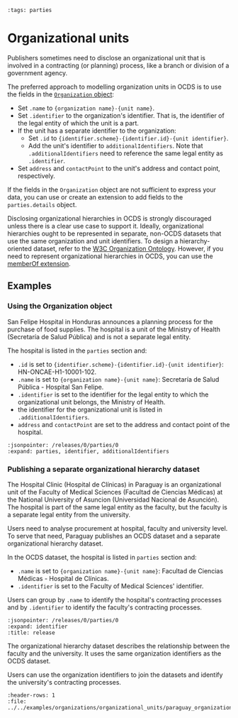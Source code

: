 ```{workedexample} Organizational units
:tags: parties
```

# Organizational units

Publishers sometimes need to disclose an organizational unit that is involved in a contracting (or planning) process, like a branch or division of a government agency.

The preferred approach to modelling organization units in OCDS is to use the fields in the [`Organization` object](../../schema/reference.md#organization):

* Set `.name` to `{organization name}-{unit name}`.
* Set `.identifier` to the organization's identifier. That is, the identifier of the legal entity of which the unit is a part.
* If the unit has a separate identifier to the organization:
  * Set `.id` to `{identifier.scheme}-{identifier.id}-{unit identifier}`.
  * Add the unit's identifier to `additionalIdentifiers`. Note that `.additionalIdentifiers` need to reference the same legal entity as `.identifier`.
* Set `address` and `contactPoint` to the unit's address and contact point, respectively.

If the fields in the `Organization` object are not sufficient to express your data, you can use or create an extension to add fields to the `parties.details` object.

Disclosing organizational hierarchies in OCDS is strongly discouraged unless there is a clear use case to support it. Ideally, organizational hierarchies ought to be represented in separate, non-OCDS datasets that use the same organization and unit identifiers. To design a hierarchy-oriented dataset, refer to the [W3C Organization Ontology](https://www.w3.org/TR/vocab-org/). However, if you need to represent organizational hierarchies in OCDS, you can use the [memberOf extension](https://github.com/open-contracting-extensions/ocds_memberOf_extension).

## Examples

### Using the Organization object

San Felipe Hospital in Honduras announces a planning process for the purchase of food supplies. The hospital is a unit of the Ministry of Health (Secretaría de Salud Pública) and is not a separate legal entity.

The hospital is listed in the `parties` section and:

* `.id` is set to `{identifier.scheme}-{identifier.id}-{unit identifier}`: HN-ONCAE-H1-10001-102.
* `.name` is set to `{organization name}-{unit name}`: Secretaría de Salud Pública - Hospital San Felipe.
* `.identifier` is set to the identifier for the legal entity to which the organizational unit belongs, the Ministry of Health.
* the identifier for the organizational unit is listed in `.additionalIdentifiers`.
* `address` and `contactPoint` are set to the address and contact point of the hospital.

```{jsoninclude} ../../examples/organizations/organizational_units/honduras_organization_identifier_scheme.json
:jsonpointer: /releases/0/parties/0
:expand: parties, identifier, additionalIdentifiers
```

### Publishing a separate organizational hierarchy dataset

The Hospital Clinic (Hospital de Clínicas) in Paraguay is an organizational unit of the Faculty of Medical Sciences (Facultad de Ciencias Médicas) at the National University of Asuncion (Universidad Nacional de Asunción). The hospital is part of the same legal entity as the faculty, but the faculty is a separate legal entity from the university.

Users need to analyse procurement at hospital, faculty and university level. To serve that need, Paraguay publishes an OCDS dataset and a separate organizational hierarchy dataset.

In the OCDS dataset, the hospital is listed in `parties` section and:

* `.name` is set to `{organization name}-{unit name}`: Facultad de Ciencias Médicas - Hospital de Clínicas.
* `.identifier` is set to the Faculty of Medical Sciences' identifier.

Users can group by `.name` to identify the hospital's contracting processes and by `.identifier` to identify the faculty's contracting processes.

```{jsoninclude} ../../examples/organizations/organizational_units/paraguay_organization_name.json
:jsonpointer: /releases/0/parties/0
:expand: identifier
:title: release
```

The organizational hierarchy dataset describes the relationship between the faculty and the university. It uses the same organization identifiers as the OCDS dataset.

Users can use the organization identifiers to join the datasets and identify the university's contracting processes.

```{csv-table-no-translate}
:header-rows: 1
:file: ../../examples/organizations/organizational_units/paraguay_organizations.csv
```
